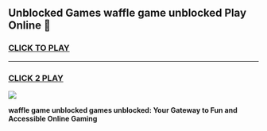 
## Unblocked Games waffle game unblocked Play Online 👋
<h3>
<a href="https://news.freeplayer.one?title=waffle_game_unblocked&ref=17F">CLICK TO PLAY</a></h3>
<hr>

<h3>
<a href="https://news.freeplayer.one?title=waffle_game_unblocked&ref=17F">CLICK 2 PLAY</a>
  
</h3>

<a href="https://news.freeplayer.one?title=waffle_game_unblocked&ref=17F/"><img src="https://clearcache.store/games.png"></a>


**waffle game unblocked games unblocked: Your Gateway to Fun and Accessible Online Gaming**
